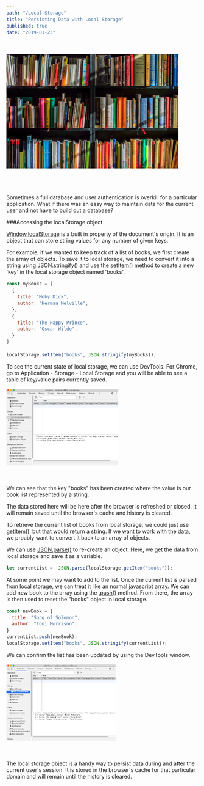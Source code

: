 ```yaml
---
path: "/Local-Storage"
title: "Persisting Data with Local Storage"
published: true
date: "2019-01-23"
---
```


<div style="margin: 2rem auto;">
    <img id="figure_01" src="./bookshelf.jpg" style="height:300px; margin-bottom: 2rem;"/>
</div>

Sometimes a full database and user authentication is overkill for a particular application.  What if there was an easy way to maintain data for the current user and not have to build out a database? 

###Accessing the localStorage object

<a href="https://developer.mozilla.org/en-US/docs/Web/API/Window/localStorage">Window.localStorage</a> is a built in property of the document's origin.  It is an object that can store string values for any number of given keys.

For example, if we wanted to keep track of a list of books, we first create the array of objects.  To save it to local storage, we need to convert it into a string using <a href="https://developer.mozilla.org/en-US/docs/Web/JavaScript/Reference/Global_Objects/JSON/sringify">JSON.stringify()</a> and use the <a href="https://developer.mozilla.org/en-US/docs/Web/API/Storage/setItem">setItem()</a> method to create a new 'key' in the local storage object named 'books'.

```javascript
const myBooks = [
  {
    title: "Moby Dick",
    author: "Herman Melville",
  }, 
  {
    title: "The Happy Prince",
    author: "Oscar Wilde",
  }
]

localStorage.setItem("books", JSON.stringify(myBooks));
```

To see the current state of local storage, we can use DevTools.  For Chrome, go to Application - Storage - Local Storage and you will be able to see a table of key/value pairs currently saved.  

<div style="margin: 1rem auto;">
    <img id="local-storage-dev" src="./local-storage-dev01.png" style="height:200px; margin-bottom: 2rem;"/>
</div>

We can see that the key "books" has been created where the value is our book list represented by a string.  

The data stored here will be here after the browser is refreshed or closed.  It will remain saved until the browser's cache and history is cleared.

To retrieve the current list of books from local storage, we could just use <a href="https://developer.mozilla.org/en-US/docs/Web/API/Storage/getItem">getItem()</a>, but that would return a string.  If we want to work with the data, we proably want to convert it back to an array of objects.  

We can use <a href="https://developer.mozilla.org/en-US/docs/Web/JavaScript/Reference/Global_Objects/JSON/parse">JSON.parse()</a> to re-create an object.  Here, we get the data from local storage and save it as a variable.

```javascript
let currentList =  JSON.parse(localStorage.getItem("books"));
```

At some point we may want to add to the list.  Once the current list is parsed from local storage, we can treat it like an normal javascript array.  We can add new book to the array using the <a href="https://developer.mozilla.org/en-US/docs/Web/JavaScript/Reference/Global_Objects/Array/push">.push()</a> method.  From there, the array is then used to reset the "books" object in local storage.        

```javascript
const newBook = {
  title: "Song of Solomon",
  author: "Toni Morrison",
}
currentList.push(newBook); 
localStorage.setItem("books", JSON.stringify(currentList));
```

We can confirm the list has been updated by using the DevTools window.

<div style="margin: 1rem auto;">
    <img id="local-storage-dev" src="./local-storage-dev02.png" style="height:200px; margin-bottom: 2rem;"/>
</div>

The local storage object is a handy way to persist data during and after the current user's session.  It is stored in the browser's cache for that particular domain and will remain until the history is cleared.      



